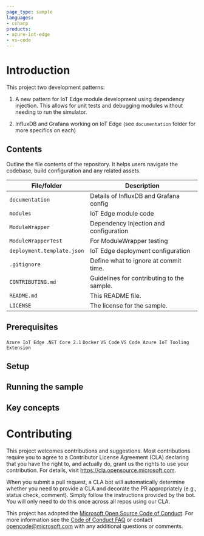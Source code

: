 ```yaml
---
page_type: sample
languages:
- csharp
products:
- azure-iot-edge
- vs-code
---
```


# Introduction 
This project two development patterns:

1) A new pattern for IoT Edge module development using dependency injection.  This allows for unit tests and debugging modules without needing to run the simulator.

2) InfluxDB and Grafana working on IoT Edge (see `documentation` folder for more specifics on each)

## Contents

Outline the file contents of the repository. It helps users navigate the codebase, build configuration and any related assets.

| File/folder       | Description                                |
|-------------------|--------------------------------------------|
| `documentation` | Details of InfluxDB and Grafana config |
| `modules`         | IoT Edge module code                       |
| `ModuleWrapper`   | Dependency Injection and configuration     |
| `ModuleWrapperTest` | For ModuleWrapper testing                | 
| `deployment.template.json` | IoT Edge deployment configuration |
| `.gitignore`      | Define what to ignore at commit time.      |
| `CONTRIBUTING.md` | Guidelines for contributing to the sample. |
| `README.md`       | This README file.                          |
| `LICENSE`         | The license for the sample.                |

## Prerequisites

`Azure IoT Edge`
`.NET Core 2.1`
`Docker`
`VS Code`
`VS Code Azure IoT Tooling Extension`

## Setup
## Running the sample
## Key concepts


# Contributing

This project welcomes contributions and suggestions.  Most contributions require you to agree to a
Contributor License Agreement (CLA) declaring that you have the right to, and actually do, grant us
the rights to use your contribution. For details, visit https://cla.opensource.microsoft.com.

When you submit a pull request, a CLA bot will automatically determine whether you need to provide
a CLA and decorate the PR appropriately (e.g., status check, comment). Simply follow the instructions
provided by the bot. You will only need to do this once across all repos using our CLA.

This project has adopted the [Microsoft Open Source Code of Conduct](https://opensource.microsoft.com/codeofconduct/).
For more information see the [Code of Conduct FAQ](https://opensource.microsoft.com/codeofconduct/faq/) or
contact [opencode@microsoft.com](mailto:opencode@microsoft.com) with any additional questions or comments.